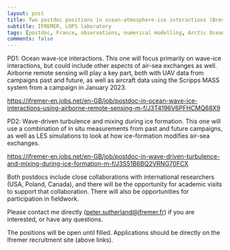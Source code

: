 ```yaml
---
layout: post
title: Two postdoc positions in ocean-atmosphere-ice interactions (Brest, France)
subtitle: IFREMER, LOPS laboratory
tags: [postdoc, France, observations, numerical modelling, Arctic Ocean, waves]
comments: false
---
```

PD1: Ocean wave-ice interactions. This one will focus primarily on wave-ice interactions, but could include other aspects of air-sea exchanges as well. Airborne remote sensing will play a key part, both with UAV data from campaigns past and future, as well as aircraft data using the Scripps MASS system from a campaign in January 2023.

https://ifremer-en.jobs.net/en-GB/job/postdoc-in-ocean-wave-ice-interactions-using-airborne-remote-sensing-m-f/J3T4196V6PFHCMQ68X9


PD2: Wave-driven turbulence and mixing during ice formation. This one will use a combination of in situ measurements from past and future campaigns, as well as LES simulations to look at how ice-formation modifies air-sea exchanges.

https://ifremer-en.jobs.net/en-GB/job/postdoc-in-wave-driven-turbulence-and-mixing-during-ice-formation-m-f/J3S51B6BQ2VRNG70FCX


Both postdocs include close collaborations with international researchers (USA, Poland, Canada), and there will be the opportunity for academic visits to support that collaboration. There will also be opportunities for participation in fieldwork.

Please contact me directly (peter.sutherland@ifremer.fr) if you are interested, or have any questions.

The positions will be open until filled. Applications should be directly on the Ifremer recruitment site (above links).
